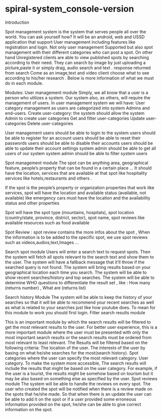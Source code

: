 # spiral-system_console-version

Introduction 

Spot management system is the system that serves people all over the world.  You can ask yourself how? It will be an android, web and USSD application that support  User management including features like registration and login. Not only user management Supported but also spot management with their different categories who can post a spot. On other hand Unregistered clients are able to view published spots by searching according to their need. They can search by image by just uploading a picture,paste it or simply drag, audio search  and text . response returned from search Come as an image,text and video  client choose what to see according to his/her research .
Below is more information of what we must do in each  module.

Modules:
User management module
Simply, we all know that a user is a person who utilizes a system. Our system also, as others, will require the management of users. In user management system we will have: 
User category management as users are categorized into system Admins and end-users.
Create user-category: the system should allow the system Admin to create user categories
Get and filter user-categories
Update user-categories
Delete user-categories

User management  users should be able to login to the system 
users should be able to register for an account
users should be able to reset their passwords 
users should be able to disable their accounts
users should be able to update their account settings
system admin should be able to get all users  of our system 
system admin should be able  to filter system users

Spot management module
The spot can be anything  area, geographical feature, people’s property that can be found in a certain place … It should have the location, services that are available at that spot like hospitality services like hotels,restaurants and others .

If the spot is the people’s property or organization properties that work like services, spot will have the location and available status (available, not available) like emergency cars must have the location and the availability status and other properties

Spot will have the spot type (mountains, hospitals), spot location (country/state, province, district, sector), spot name, spot reviews like available resources such as food available

Spot Review : spot review contains the more infos about the spot , When the information is to be added to the specific spot, we use spot reviews such as videos,audios,text,Images …







Search spot module
		Users will enter a search text to request spots.
		Then the system will fetch all spots relevant to the search text and show them to the user.
The system will have a fallback message that it’ll throw if the searched query is not found.
The system will bring results based on your geographical location each time you search.
The system will be able to show recent searches/history and top searches.
The system will be able to determine WHO questions to differentiate the result set , like : How many (returns number) , What are (returns list)

Search history Module
The system will be able to keep the history of your searches so that it will be able to recommend your recent searches as well as what is related to your searches  just like how youtube does. To mean for this module to work you should first login.
Filter search results module

This is an important module by which the search results will be filtered to get the most relevant results to the user. For better user experience, this is a more important module where the user must be presented with only the most important search results or the search results must be ordered from most relevant to least relevant. The Results will be filtered based on the following criteria:
The location of the user.
The interests of the user by basing on what he/she searches for the most(search history).
Spot categories where the user can specify the most relevant category.
User category. To make the system more accessible, The search results will include the results that might be based on the user category. For example, if the user is a tourist, the results might be somehow based on tourism but it may be also based on something else as specified by the user.
Spot reviews module
The system will be able to handle the reviews on every spot. The user who created the spot will be notified when there is a review made on the spots that he/she made. So that when there is an update the user can be able to add it on the spot or if a user provided some erroneous information provided on the spot, he/she can be able to give correct information on the spot.
